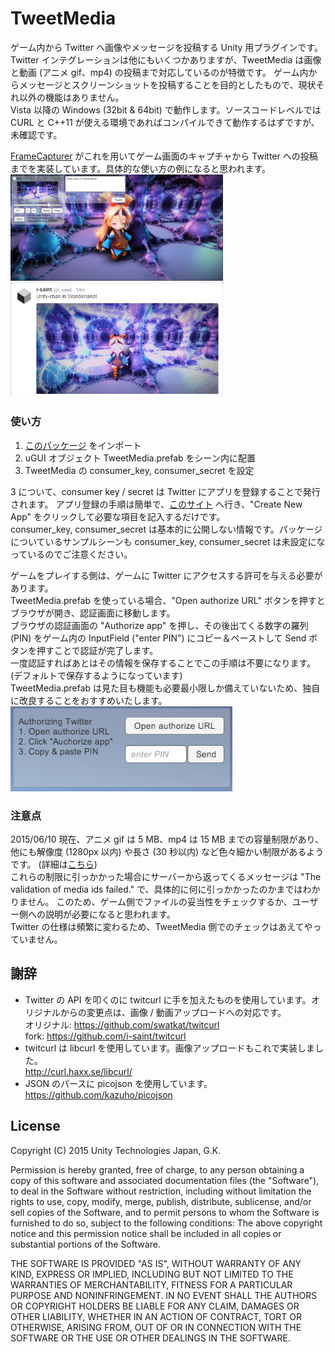 # TweetMedia

ゲーム内から Twitter へ画像やメッセージを投稿する Unity 用プラグインです。  
Twitter インテグレーションは他にもいくつかありますが、TweetMedia は画像と動画 (アニメ gif、mp4) の投稿まで対応しているのが特徴です。
ゲーム内からメッセージとスクリーンショットを投稿することを目的としたもので、現状それ以外の機能はありません。  
Vista 以降の Windows (32bit & 64bit) で動作します。ソースコードレベルでは CURL と C++11 が使える環境であればコンパイルできて動作するはずですが、未確認です。  

[FrameCapturer](https://github.com/unity3d-jp/FrameCapturer) がこれを用いてゲーム画面のキャプチャから Twitter への投稿までを実装しています。具体的な使い方の例になると思われます。  
<img src="Screenshots/TweetMedia.png" width=340 /><img src="Screenshots/result.png" width=340 />

### 使い方
1. [このパッケージ](https://github.com/unity3d-jp/TweetMedia/raw/master/Package/TweetMedia.unitypackage) をインポート
2. uGUI オブジェクト TweetMedia.prefab をシーン内に配置
3. TweetMedia の consumer_key, consumer_secret を設定

3 について、consumer key / secret は Twitter にアプリを登録することで発行されます。
アプリ登録の手順は簡単で、[このサイト](https://apps.twitter.com/) へ行き、"Create New App" をクリックして必要な項目を記入するだけです。  
consumer_key, consumer_secret は基本的に公開しない情報です。パッケージについているサンプルシーンも consumer_key, consumer_secret は未設定になっているのでご注意ください。  

ゲームをプレイする側は、ゲームに Twitter にアクセスする許可を与える必要があります。  
TweetMedia.prefab を使っている場合、"Open authorize URL" ボタンを押すとブラウザが開き、認証画面に移動します。  
ブラウザの認証画面の "Authorize app" を押し、その後出てくる数字の羅列 (PIN) をゲーム内の InputField ("enter PIN") にコピー＆ペーストして Send ボタンを押すことで認証が完了します。  
一度認証すればあとはその情報を保存することでこの手順は不要になります。(デフォルトで保存するようになっています)  
TweetMedia.prefab は見た目も機能も必要最小限しか備えていないため、独自に改良することをおすすめいたします。  
![auth](Screenshots/auth.png)

### 注意点
2015/06/10 現在、アニメ gif は 5 MB、mp4 は 15 MB までの容量制限があり、他にも解像度 (1280px 以内) や長さ (30 秒以内) など色々細かい制限があるようです。
(詳細は[こちら](https://dev.twitter.com/rest/public/uploading-media))  
これらの制限に引っかかった場合にサーバーから返ってくるメッセージは "The validation of media ids failed." で、具体的に何に引っかかったのかまではわかりません。
このため、ゲーム側でファイルの妥当性をチェックするか、ユーザー側への説明が必要になると思われます。  
Twitter の仕様は頻繁に変わるため、TweetMedia 側でのチェックはあえてやっていません。

## 謝辞
- Twitter の API を叩くのに twitcurl に手を加えたものを使用しています。オリジナルからの変更点は、画像 / 動画アップロードへの対応です。  
  オリジナル: https://github.com/swatkat/twitcurl  
  fork: https://github.com/i-saint/twitcurl  
- twitcurl は libcurl を使用しています。画像アップロードもこれで実装しました。  
  http://curl.haxx.se/libcurl/  
- JSON のパースに picojson を使用しています。
  https://github.com/kazuho/picojson

## License
Copyright (C) 2015 Unity Technologies Japan, G.K.

Permission is hereby granted, free of charge, to any person obtaining a copy of this software and associated documentation files (the "Software"), to deal in the Software without restriction, including without limitation the rights to use, copy, modify, merge, publish, distribute, sublicense, and/or sell copies of the Software, and to permit persons to whom the Software is furnished to do so, subject to the following conditions: The above copyright notice and this permission notice shall be included in all copies or substantial portions of the Software.

THE SOFTWARE IS PROVIDED "AS IS", WITHOUT WARRANTY OF ANY KIND, EXPRESS OR IMPLIED, INCLUDING BUT NOT LIMITED TO THE WARRANTIES OF MERCHANTABILITY, FITNESS FOR A PARTICULAR PURPOSE AND NONINFRINGEMENT. IN NO EVENT SHALL THE AUTHORS OR COPYRIGHT HOLDERS BE LIABLE FOR ANY CLAIM, DAMAGES OR OTHER LIABILITY, WHETHER IN AN ACTION OF CONTRACT, TORT OR OTHERWISE, ARISING FROM, OUT OF OR IN CONNECTION WITH THE SOFTWARE OR THE USE OR OTHER DEALINGS IN THE SOFTWARE.
